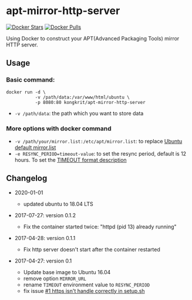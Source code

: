 # apt-mirror-http-server

[![Docker Stars](https://img.shields.io/docker/stars/seterrychen/apt-mirror-http-server.svg)](https://hub.docker.com/r/seterrychen/apt-mirror-http-server/)
[![Docker Pulls](https://img.shields.io/docker/pulls/seterrychen/apt-mirror-http-server.svg)](https://hub.docker.com/r/seterrychen/apt-mirror-http-server/)

Using Docker to construct your APT(Advanced Packaging Tools) mirror HTTP server.

## Usage
### Basic command:

```
docker run -d \
           -v /path/data:/var/www/html/ubuntu \
           -p 8080:80 kongkrit/apt-mirror-http-server
```

* `-v /path/data`: the path which you want to store data


### More options with docker command

* `-v /path/your/mirror.list:/etc/apt/mirror.list`: to replace [Ubuntu default mirror.list](https://github.com/seterrychen/apt-mirror-http-server/blob/master/mirror.list)
* `-e RESYNC_PERIOD=timeout-value`: to set the resync period, default is 12 hours. To set the [TIMEOUT format description](http://www.cyberciti.biz/faq/linux-unix-sleep-bash-scripting/)

## Changelog

* 2020-01-01
  * updated ubuntu to 18.04 LTS

* 2017-07-27: version 0.1.2
  * Fix the container started twice: "httpd (pid 13) already running"

* 2017-04-28: version 0.1.1
  * Fix http server doesn't start after the container restarted

* 2017-04-27: version 0.1
  * Update base image to Ubuntu 16.04
  * remove option `MIRROR_URL`
  * rename `TIMEOUT` environment value to `RESYNC_PERIOD`
  * fix issue [#1 https isn't handle correctly in setup.sh](https://github.com/seterrychen/apt-mirror-http-server/issues/1)
